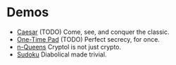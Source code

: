 # Demos

- [Caesar](Caesar.md) (TODO)
  Come, see, and conquer the classic.
- [One-Time Pad](OTP.md) (TODO)
  Perfect secrecy, for once.
- [n-Queens](NQueens.md)
  Cryptol is not just crypto.
- [Sudoku](Sudoku.md)
  Diabolical made trivial.

